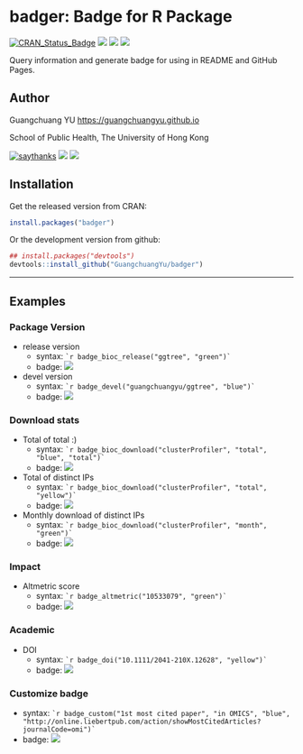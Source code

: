 <!-- README.md is generated from README.Rmd. Please edit that file -->
badger: Badge for R Package
===========================

[![CRAN\_Status\_Badge](http://www.r-pkg.org/badges/version/badger?color=green)](https://cran.r-project.org/package=badger) ![](http://cranlogs.r-pkg.org/badges/grand-total/badger?color=green) ![](http://cranlogs.r-pkg.org/badges/badger?color=green) ![](http://cranlogs.r-pkg.org/badges/last-week/badger?color=green)

Query information and generate badge for using in README and GitHub Pages.

Author
------

Guangchuang YU <https://guangchuangyu.github.io>

School of Public Health, The University of Hong Kong

[![saythanks](https://img.shields.io/badge/say-thanks-ff69b4.svg)](https://saythanks.io/to/GuangchuangYu) [![](https://img.shields.io/badge/follow%20me%20on-微信-green.svg?style=flat)](https://guangchuangyu.github.io/blog_images/biobabble.jpg) [![](https://img.shields.io/badge/打赏-支付宝/微信-green.svg?style=flat)](https://guangchuangyu.github.io/blog_images/pay_qrcode.png)

Installation
------------

Get the released version from CRAN:

``` r
install.packages("badger")
```

Or the development version from github:

``` r
## install.packages("devtools")
devtools::install_github("GuangchuangYu/badger")
```

------------------------------------------------------------------------

Examples
--------

### Package Version

-   release version
    -   syntax: `` `r badge_bioc_release("ggtree", "green")` ``
    -   badge: [![](https://img.shields.io/badge/release%20version-1.10.5-green.svg?style=flat)](https://bioconductor.org/packages/ggtree)
-   devel version
    -   syntax: `` `r badge_devel("guangchuangyu/ggtree", "blue")` ``
    -   badge: [![](https://img.shields.io/badge/devel%20version-1.11.6-blue.svg?style=flat)](https://github.com/guangchuangyu/ggtree)

### Download stats

-   Total of total :)
    -   syntax: `` `r badge_bioc_download("clusterProfiler", "total", "blue", "total")` ``
    -   badge: [![](https://img.shields.io/badge/download-124972/total-blue.svg?style=flat)](https://bioconductor.org/packages/stats/bioc/clusterProfiler)
-   Total of distinct IPs
    -   syntax: `` `r badge_bioc_download("clusterProfiler", "total", "yellow")` ``
    -   badge: [![](https://img.shields.io/badge/download-64306/total-yellow.svg?style=flat)](https://bioconductor.org/packages/stats/bioc/clusterProfiler)
-   Monthly download of distinct IPs
    -   syntax: `` `r badge_bioc_download("clusterProfiler", "month", "green")` ``
    -   badge: [![](https://img.shields.io/badge/download-2821/month-green.svg?style=flat)](https://bioconductor.org/packages/stats/bioc/clusterProfiler)

### Impact

-   Altmetric score
    -   syntax: `` `r badge_altmetric("10533079", "green")` ``
    -   badge: [![](https://img.shields.io/badge/Altmetric-327-green.svg?style=flat)](https://www.altmetric.com/details/10533079)

### Academic

-   DOI
    -   syntax: `` `r badge_doi("10.1111/2041-210X.12628", "yellow")` ``
    -   badge: [![](https://img.shields.io/badge/doi-10.1111/2041--210X.12628-yellow.svg?style=flat)](http://dx.doi.org/10.1111/2041-210X.12628)

### Customize badge

-   syntax: `` `r badge_custom("1st most cited paper", "in OMICS", "blue",   "http://online.liebertpub.com/action/showMostCitedArticles?journalCode=omi")` ``
-   badge: [![](https://img.shields.io/badge/1st%20most%20cited%20paper-in%20OMICS-blue.svg?style=flat)](http://online.liebertpub.com/action/showMostCitedArticles?journalCode=omi)
